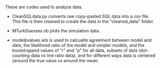 These are codes used to analyze data. 

- CleanSQLdata.py converts raw copy-pasted SQL data into a csv file. This file is then cleaned to create the data in the "cleaned_data" folder. 

- MTurkGuesses.nb plots the simulation data. 

- modelpvalues.wls is used to calcualte agreement between model and data, the likelihood ratio of the model and simpler models, and the bootstrapped values of "r" and "p" for all data, subsets of data (dot-counting data vs line ratio data), and for different ways data is centered (around the true value vs around the mean.
